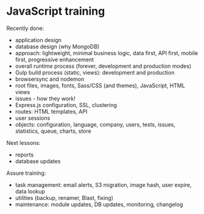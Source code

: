 # JavaScript training

Recently done:

* application design
* database design (why MongoDB)
* approach: lightweight, minimal business logic, data first, API first, mobile first, progressive enhancement
* overall runtime process (forever, development and production modes)
* Gulp build process (static, views): development and production
* browsersync and nodemon
* root files, images, fonts, Sass/CSS (and themes), JavaScript, HTML views
* issues - how they work!
* Express.js configuration, SSL, clustering
* routes: HTML templates, API
* user sessions
* objects: configuration, language, company, users, tests, issues, statistics, queue, charts, store

Next lessons:

* reports
* database updates

Assure training:

* task management: email alerts, S3 migration, image hash, user expire, data lookup
* utilities (backup, renamer, Blast, fixing)
* maintenance: module updates, DB updates, monitoring, changelog
